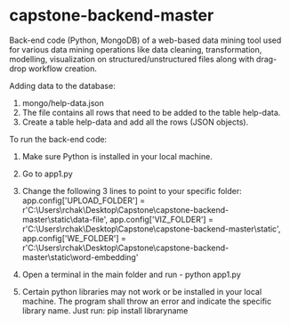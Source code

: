 # capstone-backend-master
Back-end code (Python, MongoDB) of a web-based data mining tool used for various data mining operations like data cleaning, transformation, modelling, visualization on structured/unstructured files along with drag-drop workflow creation.

Adding data to the database:
1) mongo/help-data.json
2) The file contains all rows that need to be added to the table help-data.
3) Create a table help-data and add all the rows (JSON objects).

To run the back-end code:
1) Make sure Python is installed in your local machine.

2) Go to app1.py

3) Change the following 3 lines to point to your specific folder: 
app.config['UPLOAD_FOLDER'] = r'C:\Users\rchak\Desktop\Capstone\capstone-backend-master\static\data-file',
app.config['VIZ_FOLDER'] = r'C:\Users\rchak\Desktop\Capstone\capstone-backend-master\static',
app.config['WE_FOLDER'] = r'C:\Users\rchak\Desktop\Capstone\capstone-backend-master\static\word-embedding'

4) Open a terminal in the main folder and run - python app1.py

5) Certain python libraries may not work or be installed in your local machine. The program shall throw an error and indicate the specific library name. Just run:
pip install libraryname
